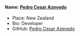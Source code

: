 #### Name: [Pedro Cesar Azevedo](https://github.com/pedrocesar-ti)
- Place: New Zealand
- Bio: Developer
- GitHub: [Pedro Cesar Azevedo](https://github.com/pedrocesar-ti)
